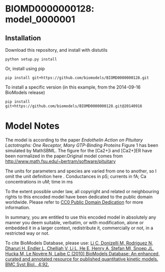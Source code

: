 # BIOMD0000000128: model_0000001

## Installation

Download this repository, and install with distutils

`python setup.py install`

Or, install using pip

`pip install git+https://github.com/biomodels/BIOMD0000000128.git`

To install a specific version (in this example, from the 2014-09-16 BioModels release)

`pip install git+https://github.com/biomodels/BIOMD0000000128.git@20140916`


# Model Notes


The model is according to the paper _Endothelin Action on Pituitary
Lactotrophs: One Receptor, Many GTP-Binding Proteins_ Figure 1 has been
simulated by MathSBML. The figure for the [Ca2+]i and [Ca2+]ER have been
normalized in the paper.Original model comes from
http://www.math.fsu.edu/~bertram/software/pituitary

The units for parameters and species are varied from one to another, so I omit
the unit definition here . Conductances in pS; currents in fA; Ca
concentrations in uM; time in ms

  

To the extent possible under law, all copyright and related or neighbouring
rights to this encoded model have been dedicated to the public domain
worldwide. Please refer to [CC0 Public Domain
Dedication](http://creativecommons.org/publicdomain/zero/1.0/) for more
information.

In summary, you are entitled to use this encoded model in absolutely any
manner you deem suitable, verbatim, or with modification, alone or embedded it
in a larger context, redistribute it, commercially or not, in a restricted way
or not.

  

To cite BioModels Database, please use: [Li C, Donizelli M, Rodriguez N,
Dharuri H, Endler L, Chelliah V, Li L, He E, Henry A, Stefan MI, Snoep JL,
Hucka M, Le Novère N, Laibe C (2010) BioModels Database: An enhanced, curated
and annotated resource for published quantitative kinetic models. BMC Syst
Biol., 4:92.](http://www.ncbi.nlm.nih.gov/pubmed/20587024)


